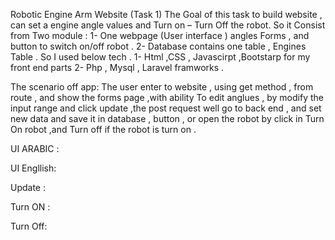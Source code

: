 Robotic Engine Arm Website (Task 1)
The Goal of this task to build website , can set a engine angle values and Turn on – Turn Off the robot. 
So it Consist from Two module : 
1-	One webpage (User interface ) angles Forms , and button to switch on/off robot .
2-	Database contains one table , Engines  Table . 
So I used  below tech . 
1-	Html ,CSS , Javascirpt ,Bootstarp for my front end parts 
2-	Php , Mysql , Laravel framworks . 

The scenario off app: 
The user enter to website , using get method , from route , and show the forms page ,with ability 
To edit anglues , by modify the input range and click update ,the post request well go to back end , and set new data and save it in database ,  button , or open the robot by click in 
Turn On robot ,and Turn off if the robot is turn on  . 



UI ARABIC  : 



UI Engllish: 


Update : 

Turn ON : 

Turn Off: 


